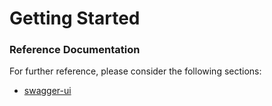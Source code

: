 # Getting Started

### Reference Documentation

For further reference, please consider the following sections:

* [swagger-ui](http://localhost:8080/swagger-ui/index.html#)